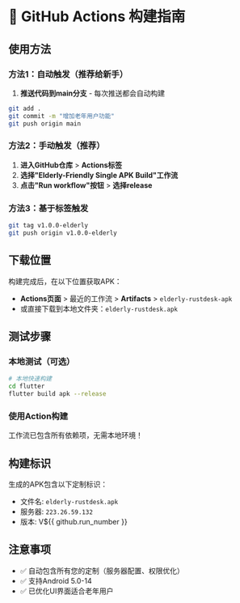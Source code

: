 # 🎯 GitHub Actions 构建指南

## 使用方法

### 方法1：自动触发（推荐给新手）
1. **推送代码到main分支** - 每次推送都会自动构建
```bash
git add .
git commit -m "增加老年用户功能"
git push origin main
```

### 方法2：手动触发（推荐）
1. **进入GitHub仓库** > **Actions标签**
2. **选择"Elderly-Friendly Single APK Build"工作流**
3. **点击"Run workflow"按钮** > **选择release**

### 方法3：基于标签触发
```bash
git tag v1.0.0-elderly
git push origin v1.0.0-elderly
```

## 下载位置

构建完成后，在以下位置获取APK：
- **Actions页面** > 最近的工作流 > **Artifacts** > `elderly-rustdesk-apk`
- 或直接下载到本地文件夹：`elderly-rustdesk.apk`

## 测试步骤

### 本地测试（可选）
```bash
# 本地快速构建
cd flutter
flutter build apk --release
```

### 使用Action构建
工作流已包含所有依赖项，无需本地环境！

## 构建标识
生成的APK包含以下定制标识：
- 文件名: `elderly-rustdesk.apk`
- 服务器: `223.26.59.132`
- 版本: V${{ github.run_number }}

## 注意事项
- ✅ 自动包含所有您的定制（服务器配置、权限优化）
- ✅ 支持Android 5.0-14
- ✅ 已优化UI界面适合老年用户